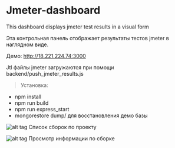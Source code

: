 # Jmeter-dashboard

This dashboard displays jmeter test results in a visual form

Эта контрольная панель отображает результаты тестов jmeter в наглядном виде.

Демо: http://18.221.224.74:3000

Jtl файлы jmeter загружаются при помощи backend/push_jmeter_results.js

>Установка: 
* npm install
* npm run build
* npm run express_start
* mongorestore dump/ для восстановления демо базы

![alt tag](https://i.imgur.com/XjiU09c.png "Список сборок")
Список сборок по проекту

![alt tag](https://i.imgur.com/cmB3MiO.png "Просмотр сборки")
Просмотр информации по сборке
